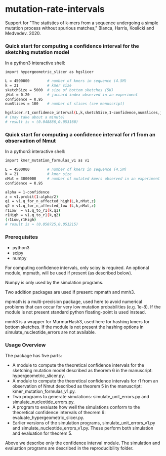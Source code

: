 # mutation-rate-intervals

Support for "The statistics of k-mers from a sequence undergoing a simple
mutation process without spurious matches," Blanca, Harris, Koslicki and
Medvedev. 2020.

### Quick start for computing a confidence interval for the sketching mutation model

In a python3 interactive shell:
```bash 
import hypergeometric_slicer as hgslicer

L = 4500000        # number of kmers in sequence (4.5M)
k = 21             # kmer size
sketchSize = 5000  # size of bottom sketches (5K)
jHat = 0.20        # jaccard index observed in an experiment
confidence = 0.95
numSlices = 100    # number of slices (see manuscript)

hgslicer.r1_confidence_interval(L,k,sketchSize,1-confidence,numSlices,jHat)
# (may take about a minute)
# result is ≈ (0.048886,0.053160)
```

### Quick start for computing a confidence interval for r1 from an observation of Nmut

In a python3 interactive shell:
```bash 
import kmer_mutation_formulas_v1 as v1

L = 4500000        # number of kmers in sequence (4.5M)
k = 21             # kmer size
nMut = 3000000     # number of mutated kmers observed in an experiment
confidence = 0.95

alpha = 1-confidence
z = v1.probit(1-alpha/2)
q1 = v1.q_for_n_affected_high(L,k,nMut,z)
q2 = v1.q_for_n_affected_low (L,k,nMut,z)
r1Low  = v1.q_to_r1(k,q1)
r1High = v1.q_to_r1(k,q2)
(r1Low,r1High)
# result is ≈ (0.050725,0.051215)
```

### Prerequisites

* python3
* scipy
* numpy

For computing confidence intervals, only scipy is required. An optional
module, mpmath, will be used if present (as described below).

Numpy is only used by the simulation programs.

Two addition packages are used if present: mpmath and mmh3.

mpmath is a multi-precision package, used here to avoid numerical problems that
can occur for very low mutation probabilities (e.g. 1e-8). If the module is not
present standard python floating-point is used instead.

mmh3 is a wrapper for MurmurHash3, used here for hashing kmers for bottom
sketches. If the module is not present the hashing options in
simulate_nucleotide_errors are not available.

### Usage Overview

The package has five parts:
* A module to compute the theoretical confidence intervals for the sketching
mutation model described as theorem 6 in the manuscript:
hypergeometric_slicer.py.
* A module to compute the theoretical confidence intervals for r1 from an
observation of Nmut described as theorem 5 in the manuscript:
kmer_mutation_formulas_v1.py.
* Two programs to generate simulations: simulate_unit_errors.py and
simulate_nucleotide_errors.py.
* A program to evaluate how well the simulations conform to the theoretical
confidence intervals of theorem 6: evaluate_hypergeometric_slicer.py.
* Earlier versions of the simulation programs, simulate_unit_errors_v1.py and
simulate_nucleotide_errors_v1.py. These perform both simulation and
evaluation for theorem 5. 

Above we describe only the confidence interval module. The simulation and
evaluation programs are described in the reproducibility folder.

